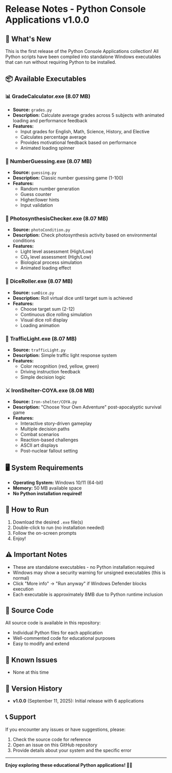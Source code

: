 # Release Notes - Python Console Applications v1.0.0

## 🎉 What's New

This is the first release of the Python Console Applications collection! All Python scripts have been compiled into standalone Windows executables that can run without requiring Python to be installed.

## 📦 Available Executables

### 📊 **GradeCalculator.exe** (8.07 MB)
- **Source:** `grades.py`
- **Description:** Calculate average grades across 5 subjects with animated loading and performance feedback
- **Features:**
  - Input grades for English, Math, Science, History, and Elective
  - Calculates percentage average
  - Provides motivational feedback based on performance
  - Animated loading spinner

### 🎯 **NumberGuessing.exe** (8.07 MB)
- **Source:** `guessing.py`
- **Description:** Classic number guessing game (1-100)
- **Features:**
  - Random number generation
  - Guess counter
  - Higher/lower hints
  - Input validation

### 🌱 **PhotosynthesisChecker.exe** (8.07 MB)
- **Source:** `photoCondition.py`
- **Description:** Check photosynthesis activity based on environmental conditions
- **Features:**
  - Light level assessment (High/Low)
  - CO₂ level assessment (High/Low)
  - Biological process simulation
  - Animated loading effect

### 🎲 **DiceRoller.exe** (8.07 MB)
- **Source:** `sumDice.py`
- **Description:** Roll virtual dice until target sum is achieved
- **Features:**
  - Choose target sum (2-12)
  - Continuous dice rolling simulation
  - Visual dice roll display
  - Loading animation

### 🚦 **TrafficLight.exe** (8.07 MB)
- **Source:** `trafficLight.py`
- **Description:** Simple traffic light response system
- **Features:**
  - Color recognition (red, yellow, green)
  - Driving instruction feedback
  - Simple decision logic

### ⚔️ **IronShelter-COYA.exe** (8.08 MB)
- **Source:** `Iron-shelter/COYA.py`
- **Description:** "Choose Your Own Adventure" post-apocalyptic survival game
- **Features:**
  - Interactive story-driven gameplay
  - Multiple decision paths
  - Combat scenarios
  - Reaction-based challenges
  - ASCII art displays
  - Post-nuclear fallout setting

## 🖥️ System Requirements

- **Operating System:** Windows 10/11 (64-bit)
- **Memory:** 50 MB available space
- **No Python installation required!**

## 🚀 How to Run

1. Download the desired `.exe` file(s)
2. Double-click to run (no installation needed)
3. Follow the on-screen prompts
4. Enjoy!

## ⚠️ Important Notes

- These are standalone executables - no Python installation required
- Windows may show a security warning for unsigned executables (this is normal)
- Click "More info" → "Run anyway" if Windows Defender blocks execution
- Each executable is approximately 8MB due to Python runtime inclusion

## 📝 Source Code

All source code is available in this repository:
- Individual Python files for each application
- Well-commented code for educational purposes
- Easy to modify and extend

## 🐛 Known Issues

- None at this time

## 🔄 Version History

- **v1.0.0** (September 11, 2025): Initial release with 6 applications

## 📞 Support

If you encounter any issues or have suggestions, please:
1. Check the source code for reference
2. Open an issue on this GitHub repository
3. Provide details about your system and the specific error

---

**Enjoy exploring these educational Python applications! 🐍✨**